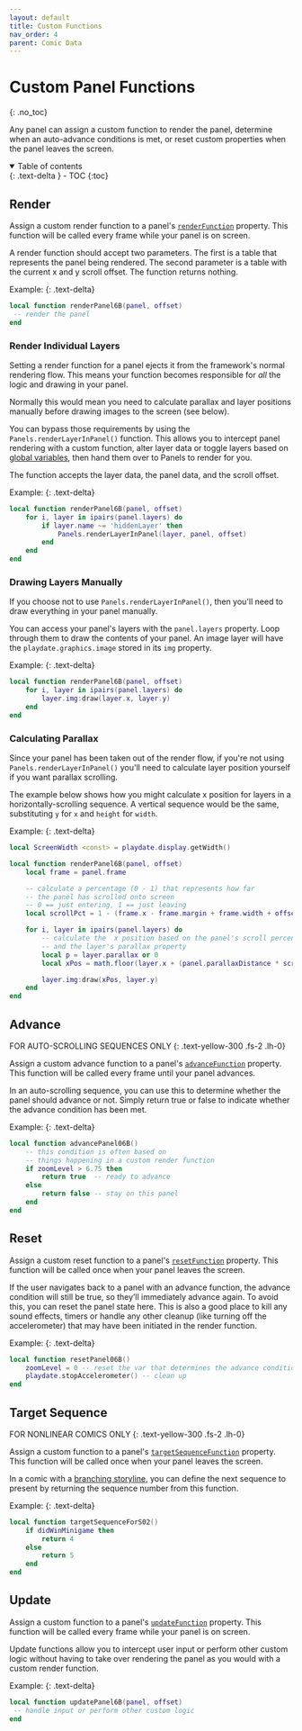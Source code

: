 ```yaml
---
layout: default
title: Custom Functions
nav_order: 4
parent: Comic Data
---
```


# Custom Panel Functions
{: .no_toc}

Any panel can assign a custom function to render the panel, determine when an auto-advance conditions is met, or reset custom properties when the panel leaves the screen.

<details open markdown="block">
  <summary>
    Table of contents
  </summary>
  {: .text-delta }
- TOC
{:toc}
</details>

## Render

Assign a custom render function to a panel's [`renderFunction`]({{site.baseurl}}/docs/comic-data/panels#renderfunction) property.
This function will be called every frame while your panel is on screen.

A render function should accept two parameters. The first is a table that represents the panel being rendered. The second parameter is a table with the current x and y scroll offset. The function returns nothing.

Example:
{: .text-delta}

```lua
local function renderPanel6B(panel, offset)
 -- render the panel
end
```

### Render Individual Layers

Setting a render function for a panel ejects it from the framework's normal rendering flow. This means your function becomes responsible for _all_ the logic and drawing in your panel.

Normally this would mean you need to calculate parallax and layer positions manually before drawing images to the screen (see below).

You can bypass those requirements by using the `Panels.renderLayerInPanel()` function. This allows you to intercept panel rendering with a custom function, alter layer data or toggle layers based on [global variables]({{site.baseurl}}/docs/comic-data/variables), then hand them over to Panels to render for you.

The function accepts the layer data, the panel data, and the scroll offset.

Example:
{: .text-delta}

```lua
local function renderPanel6B(panel, offset)
    for i, layer in ipairs(panel.layers) do
        if layer.name ~= 'hiddenLayer' then
            Panels.renderLayerInPanel(layer, panel, offset)
        end
    end
end
```

### Drawing Layers Manually

If you choose not to use `Panels.renderLayerInPanel()`, then you'll need to draw everything in your panel manually.

You can access your panel's layers with the `panel.layers` property. Loop through them to draw the contents of your panel. An image layer will have the `playdate.graphics.image` stored in its `img` property.

Example:
{: .text-delta}

```lua
local function renderPanel6B(panel, offset)
    for i, layer in ipairs(panel.layers) do
        layer.img:draw(layer.x, layer.y)
    end
end
```

### Calculating Parallax

Since your panel has been taken out of the render flow, if you're not using `Panels.renderLayerInPanel()` you'll need to calculate layer position yourself if you want parallax scrolling.

The example below shows how you might calculate x position for layers in a horizontally-scrolling sequence. A vertical sequence would be the same, substituting `y` for `x` and `height` for `width`.

Example:
{: .text-delta}

```lua
local ScreenWidth <const> = playdate.display.getWidth()

local function renderPanel6B(panel, offset)
    local frame = panel.frame

    -- calculate a percentage (0 - 1) that represents how far
    -- the panel has scrolled onto screen
    -- 0 == just entering, 1 == just leaving
    local scrollPct = 1 - (frame.x - frame.margin + frame.width + offset.x) / (ScreenWidth + frame.width)

    for i, layer in ipairs(panel.layers) do
        -- calculate the  x position based on the panel's scroll percentage
        -- and the layer's parallax property
        local p = layer.parallax or 0
        local xPos = math.floor(layer.x + (panel.parallaxDistance * scrollPct - panel.parallaxDistance/2) * p)

        layer.img:draw(xPos, layer.y)
    end
end


```

## Advance

FOR AUTO-SCROLLING SEQUENCES ONLY
{: .text-yellow-300 .fs-2 .lh-0}

Assign a custom advance function to a panel's [`advanceFunction`]({{site.baseurl}}/docs/comic-data/panels#advancefunction) property. This function will be called every frame until your panel advances.

In an auto-scrolling sequence, you can use this to determine whether the panel should advance or not. Simply return true or false to indicate whether the advance condition has been met.

Example:
{: .text-delta}

```lua
local function advancePanel06B()
    -- this condition is often based on
    -- things happening in a custom render function
    if zoomLevel > 6.75 then
        return true  -- ready to advance
    else
        return false -- stay on this panel
    end
end

```

## Reset

Assign a custom reset function to a panel's [`resetFunction`]({{site.baseurl}}/docs/comic-data/panels#resetfunction) property.
This function will be called once when your panel leaves the screen.

If the user navigates back to a panel with an advance function, the advance condition will still be true, so they’ll immediately advance again. To avoid this, you can reset the panel state here. This is also a good place to kill any sound effects, timers or handle any other cleanup (like turning off the accelerometer) that may have been initiated in the render function.

Example:
{: .text-delta}

```lua
local function resetPanel06B()
    zoomLevel = 0 -- reset the var that determines the advance condition
    playdate.stopAccelerometer() -- clean up
end
```

## Target Sequence

FOR NONLINEAR COMICS ONLY
{: .text-yellow-300 .fs-2 .lh-0}

Assign a custom function to a panel's [`targetSequenceFunction`]({{site.baseurl}}/docs/comic-data/panels#targetsequencefunction) property.
This function will be called once when your panel leaves the screen.

In a comic with a [branching storyline]({{site.baseurl}}/docs/nonlinear-comics.html), you can define the next sequence to present by returning the sequence number from this function.

Example:
{: .text-delta}

```lua
local function targetSequenceForS02()
    if didWinMinigame then
        return 4
    else 
        return 5
    end
end
```

## Update 

Assign a custom function to a panel's [`updateFunction`]({{site.baseurl}}/docs/comic-data/panels#updatefunction) property.
This function will be called every frame while your panel is on screen.

Update functions allow you to intercept user input or perform other custom logic without having to take over rendering the panel as you would with a custom render function.

Example:
{: .text-delta}

```lua
local function updatePanel6B(panel, offset)
 -- handle input or perform other custom logic
end
```